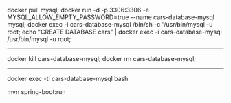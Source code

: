 docker pull mysql;
docker run -d -p 3306:3306 -e MYSQL_ALLOW_EMPTY_PASSWORD=true --name cars-database-mysql mysql; 
docker exec -i cars-database-mysql /bin/sh -c '/usr/bin/mysql -u root;
echo  "CREATE DATABASE cars" | docker exec -i cars-database-mysql /usr/bin/mysql -u root;  

---

docker kill cars-database-mysql;  docker rm cars-database-mysql;

---
docker exec -ti cars-database-mysql bash

mvn spring-boot:run 